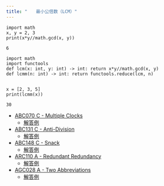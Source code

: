 ```yaml
---
title: "　　最小公倍数（LCM）"
---
```


```python:サンプルコード
import math
x, y = 2, 3
print(x*y//math.gcd(x, y))
```

```text:実行結果
6
```

```python:サンプルコード
import math
import functools
def lcm(x: int, y: int) -> int: return x*y//math.gcd(x, y)
def lcmm(n: int) -> int: return functools.reduce(lcm, n)


x = [2, 3, 5]
print(lcmm(x))
```

```text:実行結果
30
```

- [ABC070 C - Multiple Clocks](https://atcoder.jp/contests/abc070/tasks/abc070_c)
    - [解答例](https://atcoder.jp/contests/abc070/submissions/21913782)
- [ABC131 C - Anti-Division](https://atcoder.jp/contests/abc131/tasks/abc131_c)
    - [解答例](https://atcoder.jp/contests/abc131/submissions/21913561)
- [ABC148 C - Snack](https://atcoder.jp/contests/abc148/tasks/abc148_c)
    - [解答例](https://atcoder.jp/contests/abc148/submissions/21913710)
- [ARC110 A - Redundant Redundancy](https://atcoder.jp/contests/arc110/tasks/arc110_a)
    - [解答例](https://atcoder.jp/contests/arc110/submissions/24902206)
- [AGC028 A - Two Abbreviations](https://atcoder.jp/contests/agc028/tasks/agc028_a)
    - [解答例](https://atcoder.jp/contests/agc028/submissions/21913820)